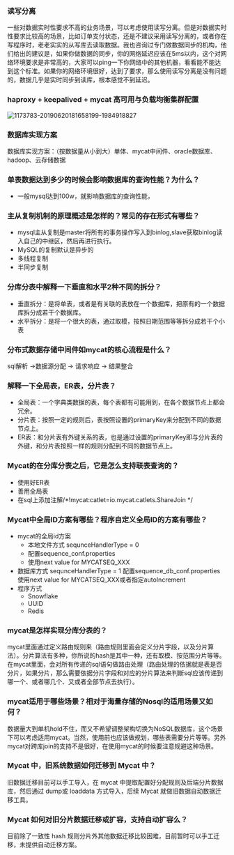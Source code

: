 ### 读写分离

一些对数据实时性要求不高的业务场景，可以考虑使用读写分离。但是对数据实时性要求比较高的场景，比如订单支付状态，还是不建议采用读写分离的，或者你在写程序时，老老实实的从写库去读取数据。我也咨询过专门做数据同步的机构，他们给出的建议是，如果你做数据的同步，你的网络延迟应该在5ms以内，这个对网络环境要求是非常高的，大家可以ping一下你网络中的其他机器，看看能不能达到这个标准。如果你的网络环境很好，达到了要求，那么使用读写分离是没有问题的，数据几乎是实时同步到读库，根本感觉不到延迟。

### haproxy + keepalived + mycat 高可用与负载均衡集群配置

![1173783-20190620181658199-1984918827](D:\document\image\1173783-20190620181658199-1984918827.png)

### 数据库实现方案
数据库实现方案：（按数据量从小到大）单体、mycat中间件、oracle数据库、hadoop、云存储数据



### 单表数据达到多少的时候会影响数据库的查询性能？为什么？
- 一般mysql达到100w，就影响数据库的查询性能，

### 主从复制机制的原理概述是怎样的？常见的存在形式有哪些？

- mysql主从复制是master将所有的事务操作写入到binlog,slave获取binlog读入自己的中继区，然后再进行执行。
- MySQL的复制默认是异步的
- 多线程复制
- 半同步复制


### 分库分表中解释一下垂直和水平2种不同的拆分？

- 垂直拆分：是将单表，或者是有关联的表放在一个数据库，把原有的一个数据库拆分成若干个数据库。
- 水平拆分：是将一个很大的表，通过取模，按照日期范围等等拆分成若干个小表

### 分布式数据存储中间件如mycat的核心流程是什么？
sql解析 ->数据源分配 -> 请求响应 -> 结果整合

### 解释一下全局表，ER表，分片表？
- 全局表：一个字典类数据的表，每个表都有可能用到，在各个数据节点上都会冗余。
- 分片表：按照一定的规则后，表按照设置的primaryKey来分配到不同的数据节点上。
- ER表：和分片表有外键关系的表，也是通过设置的primaryKey即与分片表的外键，和分片表按照一样的规则分配到不同的数据节点上。
### Mycat的在分库分表之后，它是怎么支持联表查询的？
- 使用好ER表
- 善用全局表
- 在sql上添加注解/*!mycat:catlet=io.mycat.catlets.ShareJoin */

###  Mycat中全局ID方案有哪些？程序自定义全局ID的方案有哪些？
- mycat的全局id方案
  - 本地文件方式 sequnceHandlerType = 0
  - 配置sequence_conf.properties
  - 使用next value for MYCATSEQ_XXX
- 数据库方式
sequnceHandlerType = 1
配置sequence_db_conf.properties
使用next value for MYCATSEQ_XXX或者指定autoIncrement
- 程序方式
  - Snowflake
  - UUID
  - Redis


### mycat是怎样实现分库分表的？

mycat里面通过定义路由规则来（路由规则里面会定义分片字段，以及分片算法）。分片算法有多种，你所说的hash是其中一种，还有取模、按范围分片等等。在mycat里面，会对所有传递的sql语句做路由处理（路由处理的依据就是表是否分片，如果分片，那么需要依据分片字段和对应的分片算法来判断sql应该传递到哪一个、或者哪几个、又或者全部节点去执行）。

### mycat适用于哪些场景？相对于海量存储的Nosql的适用场景又如何？

数据量大到单机hold不住，而又不希望调整架构切换为NoSQL数据库，这个场景下可以考虑适用mycat。当然，使用前也应该做规划，哪些表需要分片等等。另外mycat对跨库join的支持不是很好，在使用mycat的时候要注意规避这种场景。

### Mycat 中，旧系统数据如何迁移到 Mycat 中？

旧数据迁移目前可以手工导入，在 mycat 中提取配置好分配规则及后端分片数据库，然后通过 dump或 loaddata 方式导入，后续 Mycat 就做旧数据自动数据迁移工具。

### Mycat 如何对旧分片数据迁移或扩容，支持自动扩容么？

目前除了一致性 hash 规则分片外其他数据迁移比较困难，目前暂时可以手工迁移，未提供自动迁移方案。
